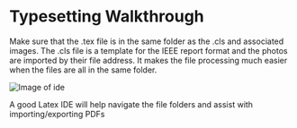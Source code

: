 # Typesetting Walkthrough
Make sure that the .tex file is in the same folder as the .cls and associated images. The .cls file is a template for the IEEE report format and the photos are imported by their file address. It makes the file processing much easier when the files are all in the same folder. 

![Image of ide](https://github.com/uh-fall-2020/cosc-3337-project/blob/master/workspace/tex/r1.png)

A good Latex IDE will help navigate the file folders and assist with importing/exporting PDFs
